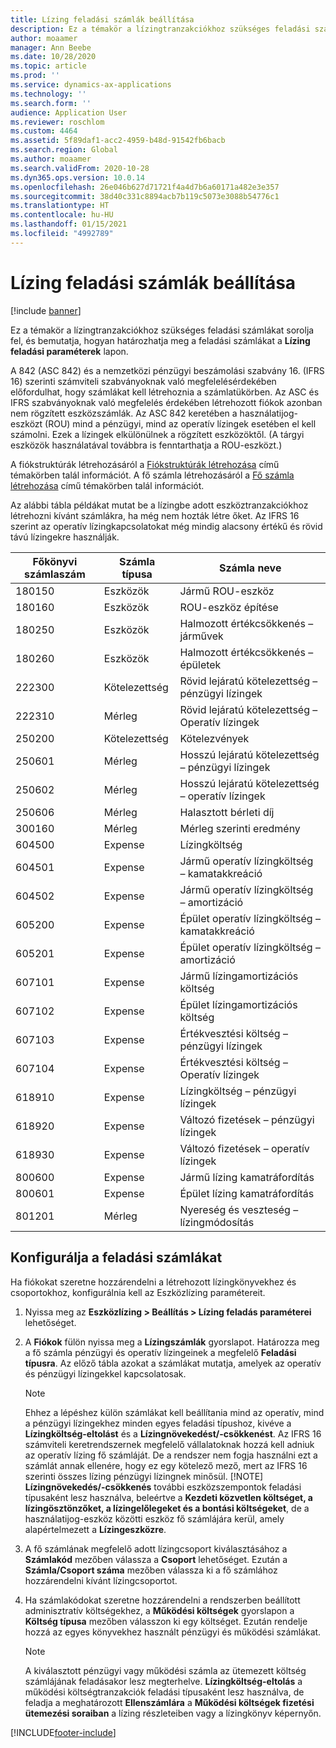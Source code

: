 ```yaml
---
title: Lízing feladási számlák beállítása
description: Ez a témakör a lízingtranzakciókhoz szükséges feladási számlákat sorolja fel, és bemutatja, hogyan határozhatja meg a feladási számlákat a Lízing feladási paraméterek lapon.
author: moaamer
manager: Ann Beebe
ms.date: 10/28/2020
ms.topic: article
ms.prod: ''
ms.service: dynamics-ax-applications
ms.technology: ''
ms.search.form: ''
audience: Application User
ms.reviewer: roschlom
ms.custom: 4464
ms.assetid: 5f89daf1-acc2-4959-b48d-91542fb6bacb
ms.search.region: Global
ms.author: moaamer
ms.search.validFrom: 2020-10-28
ms.dyn365.ops.version: 10.0.14
ms.openlocfilehash: 26e046b627d71721f4a4d7b6a60171a482e3e357
ms.sourcegitcommit: 38d40c331c8894acb7b119c5073e3088b54776c1
ms.translationtype: HT
ms.contentlocale: hu-HU
ms.lasthandoff: 01/15/2021
ms.locfileid: "4992789"
---
```

# <a name="set-up-lease-posting-accounts"></a>Lízing feladási számlák beállítása

[!include [banner](../includes/banner.md)]

Ez a témakör a lízingtranzakciókhoz szükséges feladási számlákat sorolja fel, és bemutatja, hogyan határozhatja meg a feladási számlákat a **Lízing feladási paraméterek** lapon.

A 842 (ASC 842) és a nemzetközi pénzügyi beszámolási szabvány 16. (IFRS 16) szerinti számviteli szabványoknak való megfelelésérdekében előfordulhat, hogy számlákat kell létrehoznia a számlatükörben. Az ASC és IFRS szabványoknak való megfelelés érdekében létrehozott fiókok azonban nem rögzített eszközszámlák. Az ASC 842 keretében a használatijog-eszközt (ROU) mind a pénzügyi, mind az operatív lízingek esetében el kell számolni. Ezek a lízingek elkülönülnek a rögzített eszközöktől. (A tárgyi eszközök használatával továbbra is fenntarthatja a ROU-eszközt.)

A fiókstruktúrák létrehozásáról a [Fiókstruktúrák létrehozása](../general-ledger/tasks/create-account-structures.md) című témakörben talál információt. A fő számla létrehozásáról a [Fő számla létrehozása](../general-ledger/tasks/create-main-account.md) című témakörben talál információt.

Az alábbi tábla példákat mutat be a lízingbe adott eszköztranzakciókhoz létrehozni kívánt számlákra, ha még nem hozták létre őket. Az IFRS 16 szerint az operatív lízingkapcsolatokat még mindig alacsony értékű és rövid távú lízingekre használják.

| Főkönyvi számlaszám | Számla típusa  | Számla neve                                          |
|-----------------------|---------------|-------------------------------------------------------|
| 180150                | Eszközök         | Jármű ROU-eszköz                                     |
| 180160                | Eszközök         | ROU-eszköz építése                                    |
| 180250                | Eszközök         | Halmozott értékcsökkenés – járművek                   |
| 180260                | Eszközök         | Halmozott értékcsökkenés – épületek                  |
| 222300                | Kötelezettség     | Rövid lejáratú kötelezettség – pénzügyi lízingek                |
| 222310                | Mérleg | Rövid lejáratú kötelezettség – Operatív lízingek              |
| 250200                | Kötelezettség     | Kötelezvények                                         |
| 250601                | Mérleg | Hosszú lejáratú kötelezettség – pénzügyi lízingek                 |
| 250602                | Mérleg | Hosszú lejáratú kötelezettség – operatív lízingek               |
| 250606                | Mérleg | Halasztott bérleti díj                                         |
| 300160                | Mérleg | Mérleg szerinti eredmény                                     |
| 604500                | Expense       | Lízingköltség                                         |
| 604501                | Expense       | Jármű operatív lízingköltség – kamatakkreáció  |
| 604502                | Expense       | Jármű operatív lízingköltség – amortizáció        |
| 605200                | Expense       | Épület operatív lízingköltség – kamatakkreáció |
| 605201                | Expense       | Épület operatív lízingköltség – amortizáció       |
| 607101                | Expense       | Jármű lízingamortizációs költség                    |
| 607102                | Expense       | Épület lízingamortizációs költség                   |
| 607103                | Expense       | Értékvesztési költség – pénzügyi lízingek                   |
| 607104                | Expense       | Értékvesztési költség – Operatív lízingek                 |
| 618910                | Expense       | Lízingköltség – pénzügyi lízingek                        |
| 618920                | Expense       | Változó fizetések – pénzügyi lízingek                    |
| 618930                | Expense       | Változó fizetések – operatív lízingek                  |
| 800600                | Expense       | Jármű lízing kamatráfordítás                        |
| 800601                | Expense       | Épület lízing kamatráfordítás                       |
| 801201                | Mérleg | Nyereség és veszteség – lízingmódosítás                      |

## <a name="configure-posting-accounts"></a>Konfigurálja a feladási számlákat

Ha fiókokat szeretne hozzárendelni a létrehozott lízingkönyvekhez és csoportokhoz, konfigurálnia kell az Eszközlízing paramétereit.

1. Nyissa meg az **Eszközlízing \> Beállítás \> Lízing feladás paraméterei** lehetőséget.
2. A **Fiókok** fülön nyissa meg a **Lízingszámlák** gyorslapot. Határozza meg a fő számla pénzügyi és operatív lízingeinek a megfelelő **Feladási típusra**. Az előző tábla azokat a számlákat mutatja, amelyek az operatív és pénzügyi lízingekkel kapcsolatosak.

    > [!NOTE]
    > Ehhez a lépéshez külön számlákat kell beállítania mind az operatív, mind a pénzügyi lízingekhez minden egyes feladási típushoz, kivéve a **Lízingköltség-eltolást** és a **Lízingnövekedést/-csökkenést**. Az IFRS 16 számviteli keretrendszernek megfelelő vállalatoknak hozzá kell adniuk az operatív lízing fő számláját. De a rendszer nem fogja használni ezt a számlát annak ellenére, hogy ez egy kötelező mező, mert az IFRS 16 szerinti összes lízing pénzügyi lízingnek minősül.
    >[!NOTE]
    > **Lízingnövekedés/-csökkenés** további eszközszempontok feladási típusaként lesz használva, beleértve a **Kezdeti közvetlen költséget, a lízingösztönzőket, a lízingelőlegeket és a bontási költségeket**, de a használatijog-eszköz közötti eszköz fő számlájára kerül, amely alapértelmezett a **Lízingeszközre**.        
    
3. A fő számlának megfelelő adott lízingcsoport kiválasztásához a **Számlakód** mezőben válassza a **Csoport** lehetőséget. Ezután a **Számla/Csoport száma** mezőben válassza ki a fő számlához hozzárendelni kívánt lízingcsoportot.
4. Ha számlakódokat szeretne hozzárendelni a rendszerben beállított adminisztratív költségekhez, a **Működési költségek** gyorslapon a **Költség típusa** mezőben válasszon ki egy költséget. Ezután rendelje hozzá az egyes könyvekhez használt pénzügyi és működési számlákat.

    > [!NOTE]
    > A kiválasztott pénzügyi vagy működési számla az ütemezett költség számlájának feladásakor lesz megterhelve.
    > **Lízingköltség-eltolás** a működési költségtranzakciók feladási típusaként lesz használva, de feladja a meghatározott **Ellenszámlára** a **Működési költségek fizetési ütemezési soraiban** a lízing részleteiben vagy a lízingkönyv képernyőn.   


[!INCLUDE[footer-include](../../includes/footer-banner.md)]